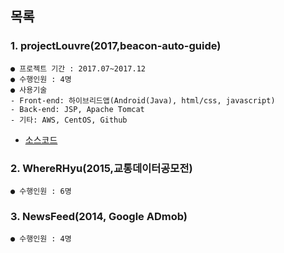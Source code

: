 ## 목록
### 1. projectLouvre(2017,beacon-auto-guide)
	● 프로젝트 기간 : 2017.07~2017.12
	● 수행인원 : 4명
	● 사용기술 
    - Front-end: 하이브리드앱(Android(Java), html/css, javascript)
    - Back-end: JSP, Apache Tomcat
    - 기타: AWS, CentOS, Github
- [소스코드](https://github.com/lazyTitan157/Android-projects/tree/master/nullProject)

### 2. WhereRHyu(2015,교통데이터공모전)
	● 수행인원 : 6명
### 3. NewsFeed(2014, Google ADmob)
	● 수행인원 : 4명
